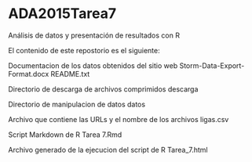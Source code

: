 # ADA2015Tarea7

Análisis de datos y presentación de resultados con R

El contenido de este repostorio es el siguiente:

Documentacion de los datos obtenidos del sitio web
Storm-Data-Export-Format.docx
README.txt

Directorio de descarga de archivos comprimidos
descarga

Directorio de manipulacion de datos
datos

Archivo que contiene las URLs y el nombre de los archivos
ligas.csv

Script Markdown de R
Tarea 7.Rmd

Archivo generado de la ejecucion del script de R
Tarea_7.html
